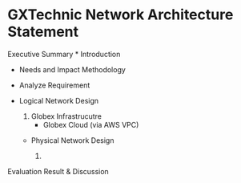 # GXTechnic Network Architecture Statement 

Executive Summary
  * 
Introduction
  * Needs and Impact
Methodology
  * Analyze Requirement
  * Logical Network Design
    
    1. Globex Infrastrucutre
        * Globex Cloud (via AWS VPC)
    * Physical Network Design
    
        1.
Evaluation Result & Discussion